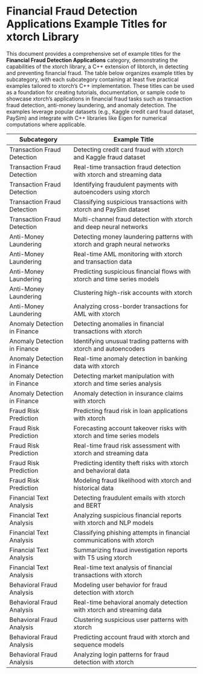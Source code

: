 # Financial Fraud Detection Applications Example Titles for xtorch Library

This document provides a comprehensive set of example titles for the **Financial Fraud Detection Applications** category, demonstrating the capabilities of the xtorch library, a C++ extension of libtorch, in detecting and preventing financial fraud. The table below organizes example titles by subcategory, with each subcategory containing at least five practical examples tailored to xtorch’s C++ implementation. These titles can be used as a foundation for creating tutorials, documentation, or sample code to showcase xtorch’s applications in financial fraud tasks such as transaction fraud detection, anti-money laundering, and anomaly detection. The examples leverage popular datasets (e.g., Kaggle credit card fraud dataset, PaySim) and integrate with C++ libraries like Eigen for numerical computations where applicable.

| **Subcategory**                     | **Example Title**                                                                 |
|-------------------------------------|-----------------------------------------------------------------------------------|
| Transaction Fraud Detection         | Detecting credit card fraud with xtorch and Kaggle fraud dataset                  |
| Transaction Fraud Detection         | Real-time transaction fraud detection with xtorch and streaming data              |
| Transaction Fraud Detection         | Identifying fraudulent payments with autoencoders using xtorch                    |
| Transaction Fraud Detection         | Classifying suspicious transactions with xtorch and PaySim dataset                |
| Transaction Fraud Detection         | Multi-channel fraud detection with xtorch and deep neural networks                |
| Anti-Money Laundering               | Detecting money laundering patterns with xtorch and graph neural networks         |
| Anti-Money Laundering               | Real-time AML monitoring with xtorch and transaction data                         |
| Anti-Money Laundering               | Predicting suspicious financial flows with xtorch and time series models          |
| Anti-Money Laundering               | Clustering high-risk accounts with xtorch                                         |
| Anti-Money Laundering               | Analyzing cross-border transactions for AML with xtorch                           |
| Anomaly Detection in Finance        | Detecting anomalies in financial transactions with xtorch                         |
| Anomaly Detection in Finance        | Identifying unusual trading patterns with xtorch and autoencoders                 |
| Anomaly Detection in Finance        | Real-time anomaly detection in banking data with xtorch                           |
| Anomaly Detection in Finance        | Detecting market manipulation with xtorch and time series analysis                |
| Anomaly Detection in Finance        | Anomaly detection in insurance claims with xtorch                                 |
| Fraud Risk Prediction              | Predicting fraud risk in loan applications with xtorch                            |
| Fraud Risk Prediction              | Forecasting account takeover risks with xtorch and time series models             |
| Fraud Risk Prediction              | Real-time fraud risk assessment with xtorch and streaming data                   |
| Fraud Risk Prediction              | Predicting identity theft risks with xtorch and behavioral data                   |
| Fraud Risk Prediction              | Modeling fraud likelihood with xtorch and historical data                         |
| Financial Text Analysis             | Detecting fraudulent emails with xtorch and BERT                                  |
| Financial Text Analysis             | Analyzing suspicious financial reports with xtorch and NLP models                 |
| Financial Text Analysis             | Classifying phishing attempts in financial communications with xtorch             |
| Financial Text Analysis             | Summarizing fraud investigation reports with T5 using xtorch                      |
| Financial Text Analysis             | Real-time text analysis of financial transactions with xtorch                     |
| Behavioral Fraud Analysis           | Modeling user behavior for fraud detection with xtorch                            |
| Behavioral Fraud Analysis           | Real-time behavioral anomaly detection with xtorch and streaming data             |
| Behavioral Fraud Analysis           | Clustering suspicious user patterns with xtorch                                   |
| Behavioral Fraud Analysis           | Predicting account fraud with xtorch and sequence models                          |
| Behavioral Fraud Analysis           | Analyzing login patterns for fraud detection with xtorch                          |